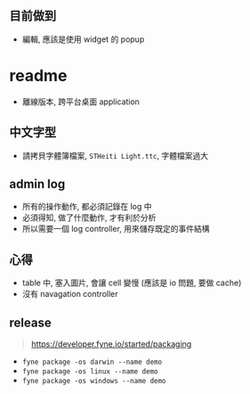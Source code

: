 ## 目前做到
- 編輯, 應該是使用 widget 的 popup


# readme

- 離線版本, 跨平台桌面 application

## 中文字型
- 請拷貝字體簿檔案, `STHeiti Light.ttc`, 字體檔案過大

## admin log
- 所有的操作動作, 都必須記錄在 log 中
- 必須得知, 做了什麼動作, 才有利於分析
- 所以需要一個 log controller, 用來儲存既定的事件結構


## 心得
- table 中, 塞入圖片, 會讓 cell 變慢 (應該是 io 問題, 要做 cache)
- 沒有 navagation controller

## release
> https://developer.fyne.io/started/packaging

- `fyne package -os darwin --name demo`
- `fyne package -os linux --name demo`
- `fyne package -os windows --name demo`
